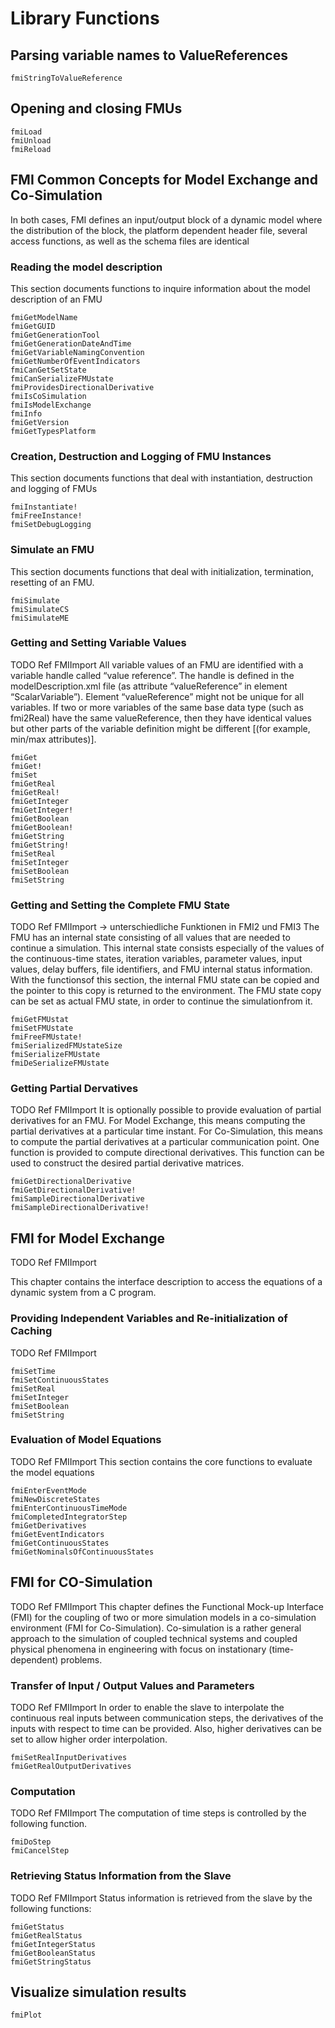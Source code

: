 # Library Functions

## Parsing variable names to ValueReferences

```@docs
fmiStringToValueReference
```

## Opening and closing FMUs

```@docs
fmiLoad
fmiUnload
fmiReload
```

## FMI Common Concepts for Model Exchange and Co-Simulation
In both cases, FMI defines an input/output block of a dynamic model where the distribution of the block, the
platform dependent header file, several access functions, as well as the schema files are identical

### Reading the model description
This section documents functions to inquire information about the model description of an FMU
```@docs
fmiGetModelName
fmiGetGUID
fmiGetGenerationTool
fmiGetGenerationDateAndTime
fmiGetVariableNamingConvention
fmiGetNumberOfEventIndicators
fmiCanGetSetState
fmiCanSerializeFMUstate
fmiProvidesDirectionalDerivative
fmiIsCoSimulation
fmiIsModelExchange
fmiInfo
fmiGetVersion
fmiGetTypesPlatform
```

###  Creation, Destruction and Logging of FMU Instances
This section documents functions that deal with instantiation, destruction and logging of FMUs
```@docs
fmiInstantiate!
fmiFreeInstance!
fmiSetDebugLogging
```

### Simulate an FMU
This section documents functions that deal with initialization, termination, resetting of an FMU.

```@docs
fmiSimulate
fmiSimulateCS
fmiSimulateME
```
### Getting and Setting Variable Values
TODO Ref FMIImport
All variable values of an FMU are identified with a variable handle called “value reference”. The handle is
defined in the modelDescription.xml file (as attribute “valueReference” in element
“ScalarVariable”). Element “valueReference” might not be unique for all variables. If two or more
variables of the same base data type (such as fmi2Real) have the same valueReference, then they
have identical values but other parts of the variable definition might be different [(for example, min/max
attributes)].

```@docs
fmiGet
fmiGet!
fmiSet
fmiGetReal
fmiGetReal!
fmiGetInteger
fmiGetInteger!
fmiGetBoolean
fmiGetBoolean!
fmiGetString
fmiGetString!
fmiSetReal
fmiSetInteger
fmiSetBoolean
fmiSetString
```


### Getting and Setting the Complete FMU State
TODO Ref FMIImport -> unterschiedliche Funktionen in FMI2 und FMI3
The FMU has an internal state consisting of all values that are needed to continue a simulation. This internal state consists especially of the values of the continuous-time states, iteration variables, parameter values, input values, delay buffers, file identifiers, and FMU internal status information. With the functionsof this section, the internal FMU state can be copied and the pointer to this copy is returned to the environment. The FMU state copy can be set as actual FMU state, in order to continue the simulationfrom it.

```@docs
fmiGetFMUstat
fmiSetFMUstate
fmiFreeFMUstate!
fmiSerializedFMUstateSize
fmiSerializeFMUstate
fmiDeSerializeFMUstate
```

### Getting Partial Dervatives
TODO Ref FMIImport
It is optionally possible to provide evaluation of partial derivatives for an FMU. For Model Exchange, this
means computing the partial derivatives at a particular time instant. For Co-Simulation, this means to
compute the partial derivatives at a particular communication point. One function is provided to compute
directional derivatives. This function can be used to construct the desired partial derivative matrices.

```@docs
fmiGetDirectionalDerivative
fmiGetDirectionalDerivative!
fmiSampleDirectionalDerivative
fmiSampleDirectionalDerivative!
```



## FMI for Model Exchange
TODO Ref FMIImport

This chapter contains the interface description to access the equations of a dynamic system from a C
program.

###  Providing Independent Variables and Re-initialization of Caching
TODO Ref FMIImport
```@docs
fmiSetTime
fmiSetContinuousStates
fmiSetReal
fmiSetInteger
fmiSetBoolean
fmiSetString
```

### Evaluation of Model Equations
TODO Ref FMIImport
This section contains the core functions to evaluate the model equations

```@docs
fmiEnterEventMode
fmiNewDiscreteStates
fmiEnterContinuousTimeMode
fmiCompletedIntegratorStep
fmiGetDerivatives
fmiGetEventIndicators
fmiGetContinuousStates
fmiGetNominalsOfContinuousStates
```

## FMI for CO-Simulation
TODO Ref FMIImport
This chapter defines the Functional Mock-up Interface (FMI) for the coupling of two or more simulation
models in a co-simulation environment (FMI for Co-Simulation). Co-simulation is a rather general
approach to the simulation of coupled technical systems and coupled physical phenomena in
engineering with focus on instationary (time-dependent) problems.


### Transfer of Input / Output Values and Parameters
TODO Ref FMIImport
In order to enable the slave to interpolate the continuous real inputs between communication steps, the
derivatives of the inputs with respect to time can be provided. Also, higher derivatives can be set to allow
higher order interpolation.

```@docs
fmiSetRealInputDerivatives
fmiGetRealOutputDerivatives
```

### Computation
TODO Ref FMIImport
The computation of time steps is controlled by the following function.

```@docs
fmiDoStep
fmiCancelStep
```

### Retrieving Status Information from the Slave
TODO Ref FMIImport
Status information is retrieved from the slave by the following functions:

```@docs
fmiGetStatus
fmiGetRealStatus
fmiGetIntegerStatus
fmiGetBooleanStatus
fmiGetStringStatus
```


## Visualize simulation results

```@docs
fmiPlot
```
